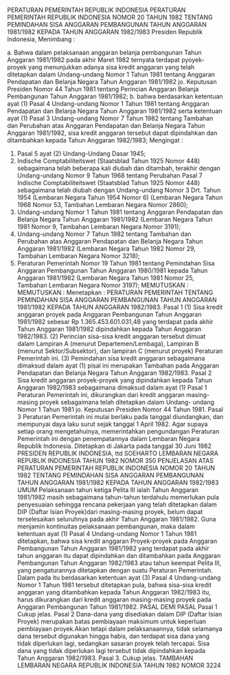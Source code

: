  PERATURAN PEMERINTAH REPUBLIK INDONESIA PERATURAN PEMERINTAH REPUBLIK INDONESIA NOMOR 20 TAHUN 1982 TENTANG PEMINDAHAN SISA ANGGARAN PEMBANGUNAN TAHUN ANGGARAN 1981/1982 KEPADA TAHUN ANGGARAN 1982/1983 Presiden Republik Indonesia,
Menimbang :

a. Bahwa dalam pelaksanaan anggaran belanja pembangunan Tahun Anggaran 1981/1982 pada akhir Maret 1982 ternyata terdapat pyoyek-proyek yang menunjukkan adanya sisa kredit anggaran yang telah ditetapkan dalam Undang-undang Nomor 1 Tahun 1981 tentang Anggaran Pendapatan dan Belanja Negara Tahun Anggaran 1981/1982 jo. Keputusan Presiden Nomor 44 Tahun 1981 tentang Perincian Anggaran Belanja Pembangunan Tahun Anggaran 1981/1982;
b. bahwa berdasarkan ketentuan ayat (1) Pasal 4 Undang-undang Nomor 1 Tahun 1981 tentang Anggaran Pendapatan dan Belanja Negara Tahun Anggaran 1981/1982 serta ketentuan ayat (1) Pasal 3 Undang-undang Nomor 7 Tahun 1982 tentang Tambahan dan Perubahan atas Anggaran Pendapatan dan Belanja Negara Tahun Anggaran 1981/1982, sisa kredit anggaran tersebut dapat dipindahkan dan ditambahkan kepada Tahun Anggaran 1982/1983;
Mengingat :

1. Pasal 5 ayat (2) Undang-Undang Dasar 1945;
2. Indische Comptabiliteitswet (Staatsblad Tahun 1925 Nomor 448) sebagaimana telah beberapa kali diubah dan ditambah, terakhir dengan Undang-undang Nomor 9 Tahun 1968 tentang Perubahan Pasal 7 Indische Comptabiliteitswet (Staatsblad Tahun 1925 Nomor 448) sebagaimana telah diubah dengan Undang-undang Nomor 3 Drt. Tahun 1954 (Lembaran Negara Tahun 1954 Nomor 6) (Lembaran Negara Tahun 1968 Nomor 53, Tambahan Lembaran Negara Nomor 2860);
3. Undang-undang Nomor 1 Tahun 1981 tentang Anggaran Pendapatan dan Belanja Negara Tahun Anggaran 1981/1982 (Lembaran Negara Tahun 1981 Nomor 9, Tambahan Lembaran Negara Nomor 3191);
4. Undang-undang Nomor 7 Tahun 1982 tentang Tambahan dan Perubahan atas Anggaran Pendapatan dan Belanja Negara Tahun Anggaran 1981/1982 (Lembaran Negara Tahun 1982 Nomor 29, Tambahan Lembaran Negara Nomor 3218);
5. Peraturan Pemerintah Nomor 19 Tahun 1981 tentang Pemindahan Sisa Anggaran Pembangunan Tahun Anggaran 1980/1981 kepada Tahun Anggaran 1981/1982 (Lembaran Negara Tahun 1981 Nomor 25, Tambahan Lembaran Negara Nomor 3197);
MEMUTUSKAN :
MEMUTUSKAN :
 Menetapkan : PERATURAN PEMERINTAH TENTANG PEMINDAHAN SISA ANGGARAN PEMBANGUNAN TAHUN ANGGARAN 1981/1982 KEPADA TAHUN ANGGARAN 1982/1983.
Pasal 1
(1) Sisa kredit anggaran proyek pada Anggaran Pembangunan Tahun Anggaran 1981/1982 sebesar Rp 1.365.453.601.031,48 yang terdapat pada akhir Tahun Anggaran 1981/1982 dipindahkan kepada Tahun Anggaran 1982/1983.
(2) Perincian sisa-sisa kredit anggaran tersebut dimuat dalam Lampiran A (menurut Departemen/Lembaga), Lampiran B (menurut Sektor/Subsektor), dan lampiran C (menurut proyek) Peraturan Pemerintah ini.
(3) Pemindahan sisa kredit anggaran sebagaimana dimaksud dalam ayat (1) pisal ini merupakan Tambahan pada Anggaran Pendapatan dan Belanja Negara Tahun Anggaran 1982/1983.
Pasal 2
Sisa kredit anggaran proyek-proyek yang dipindahkan kepada Tahun Anggaran 1982/1983 sebagaimana dimaksud dalam ayat (1) Pasal 1 Peraturan Pemerintah ini, dikurangkan dari kredit anggaran masing-masing proyek sebagaimana telah ditetapkan dalam Undang- undang Nomor 1 Tahun 1981 jo. Keputusan Presiden Nomor 44 Tahun 1981.
Pasal 3
Peraturan Pemerintah ini mulai berlaku pada tanggal diundangkan, dan mempunyai daya laku surut sejak tanggal 1 April 1982. Agar supaya setiap orang mengetahuinya, memerintahkan pengundangan Peraturan Pemerintah ini dengan penempatannya dalam Lembaran Negara Republik Indonesia. Ditetapkan di Jakarta pada tanggal 30 Juni 1982 PRESIDEN REPUBLIK INDONESIA, ttd SOEHARTO LEMBARAN NEGARA REPUBLIK INDONESIA TAHUN 1982 NOMOR 350 PENJELASAN ATAS PERATURAN PEMERINTAH REPUBLIK INDONESIA NOMOR 20 TAHUN 1982 TENTANG PEMINDAHAN SISA ANGGARAN PEMBANGUNAN TAHUN ANGGARAN 1981/1982 KEPADA TAHUN ANGGARAN 1982/1983 UMUM Pelaksanaan tahun ketiga Pelita III ialah Tahun Anggaran 1981/1982 masih sebagaimana tahun-tahun terdahulu memerlukan pula penyesuaian sehingga rencana pekerjaan yang telah ditetapkan dalam DIP (Daftar Isian Proyek)dari masing-masing proyek, belum dapat terselesaikan seluruhnya pada akhir Tahun Anggaran 1981/1982. Guna menjamin kontinuitas pelaksanaan pembangunan, maka dalam ketentuan ayat (1) Pasal 4 Undang-undang Nomor 1 Tahun 1981 ditetapkan, bahwa sisa kredit anggaran Proyek-proyek pada Anggaran Pembangunan Tahun Anggaran 1981/1982 yang terdapat pada akhir tahun anggaran itu dapat dipindahkan dan ditambahkan pada Anggaran Pembangunan Tahun Anggaran 1982/1983 atau tahun keempat Pelita III, yang pengaturannya ditetapkan dengan suatu Peraturan Pemerintah. Dalam pada itu berdasarkan ketentuan ayat (3) Pasal 4 Undang-undang Nomor 1 Tahun 1981 tersebut ditetapkan pula, bahwa sisa-sisa kredit anggaran yang ditambahkan kepada Tahun Anggaran 1982/1983 itu, harus dikurangkan dari kredit anggaran masing-masing proyek pada Anggaran Pembangunan Tahun 1981/1982. PASAL DEMI PASAL
Pasal 1
Cukup jelas.
Pasal 2
Dana-dana yang disediakan dalam DIP (Daftar Isian Proyek) merupakan batas pembiayaan maksimum untuk keperluan pembiayaan proyek.Akan tetapi dalam pelaksanaannya, tidak selamanya dana tersebut digunakan hingga habis, dan terdapat sisa dana yang tidak diperlukan lagi, sedangkan sasaran proyek telah tercapai. Sisa dana yang tidak diperlukan lagi tersebut tidak dipindahkan kepada Tahun Anggaran 1982/1983. Pasal 3. Cukup jelas. TAMBAHAN LEMBARAN NEGARA REPUBLIK INDONESIA TAHUN 1982 NOMOR 3224